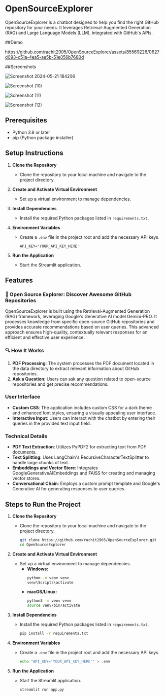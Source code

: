 # OpenSourceExplorer

OpenSourceExplorer is a chatbot designed to help you find the right GitHub repository for your needs. It leverages Retrieval-Augmented Generation (RAG) and Large Language Models (LLM), integrated with GitHub's APIs.

##Demo

https://github.com/rachit2905/OpenSourceExplorer/assets/85569226/0627d093-c51a-4ea5-ae5b-51e056b7680d


##Screenshots

![Screenshot 2024-05-21 184206](https://github.com/rachit2905/OpenSourceExplorer/assets/85569226/0c51e73f-f601-4624-b0af-bff41e44e8c1)

![Screenshot (10)](https://github.com/rachit2905/OpenSourceExplorer/assets/85569226/1c6f9f1c-9cda-45c7-bc3a-7a587c7816f6)

![Screenshot (11)](https://github.com/rachit2905/OpenSourceExplorer/assets/85569226/6004925c-79aa-4801-b5df-12baac8939ac)

![Screenshot (12)](https://github.com/rachit2905/OpenSourceExplorer/assets/85569226/eee390b9-0186-458c-be1c-be5c7b6aa2d9)


## Prerequisites

- Python 3.8 or later
- pip (Python package installer)

## Setup Instructions

1. **Clone the Repository**
   - Clone the repository to your local machine and navigate to the project directory.

2. **Create and Activate Virtual Environment**
   - Set up a virtual environment to manage dependencies.

3. **Install Dependencies**
   - Install the required Python packages listed in `requirements.txt`.

4. **Environment Variables**
   - Create a `.env` file in the project root and add the necessary API keys.
     ```
     API_KEY='YOUR_API_KEY_HERE'
     ```

5. **Run the Application**
   - Start the Streamlit application.

## Features

### 🚀 Open Source Explorer: Discover Awesome GitHub Repositories

OpenSourceExplorer is built using the Retrieval-Augmented Generation (RAG) framework, leveraging Google's Generative AI model Gemini-PRO. It processes knowledge from specific open-source GitHub repositories and provides accurate recommendations based on user queries. This advanced approach ensures high-quality, contextually relevant responses for an efficient and effective user experience.

### 🔍 How It Works

1. **PDF Processing**: The system processes the PDF document located in the data directory to extract relevant information about GitHub repositories.
2. **Ask a Question**: Users can ask any question related to open-source repositories and get precise recommendations.

### User Interface

- **Custom CSS**: The application includes custom CSS for a dark theme and enhanced font styles, ensuring a visually appealing user interface.
- **Interactive Input**: Users can interact with the chatbot by entering their queries in the provided text input field.

### Technical Details

- **PDF Text Extraction**: Utilizes PyPDF2 for extracting text from PDF documents.
- **Text Splitting**: Uses LangChain's RecursiveCharacterTextSplitter to handle large chunks of text.
- **Embeddings and Vector Store**: Integrates GoogleGenerativeAIEmbeddings and FAISS for creating and managing vector stores.
- **Conversational Chain**: Employs a custom prompt template and Google's Generative AI for generating responses to user queries.

## Steps to Run the Project

1. **Clone the Repository**
   - Clone the repository to your local machine and navigate to the project directory.
     ```sh
     git clone https://github.com/rachit2905/OpenSourceExplorer.git
     cd OpenSourceExplorer
     ```

2. **Create and Activate Virtual Environment**
   - Set up a virtual environment to manage dependencies.
     - **Windows:**
       ```sh
       python -m venv venv
       venv\Scripts\activate
       ```
     - **macOS/Linux:**
       ```sh
       python3 -m venv venv
       source venv/bin/activate
       ```

3. **Install Dependencies**
   - Install the required Python packages listed in `requirements.txt`.
     ```sh
     pip install -r requirements.txt
     ```

4. **Environment Variables**
   - Create a `.env` file in the project root and add the necessary API keys.
     ```sh
     echo "API_KEY='YOUR_API_KEY_HERE'" > .env
     ```

5. **Run the Application**
   - Start the Streamlit application.
     ```sh
     streamlit run app.py
     ```



